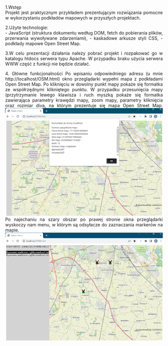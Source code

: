 <p align="justify">
1.Wstęp</BR>
Projekt jest praktycznym przykładem prezentującym rozwiązania pomocne w wykorzystaniu podkładów mapowych w przyszłych projektach.
</p>
<p align="justify">
2.Użyte technologie:</BR>
- JavaScript (struktura dokumentu według DOM, fetch do pobierania plików, przerwania wywoływane zdarzeniami),
- kaskadowe arkusze styli CSS,
- podkłady mapowe Open Street Map.
<p align="justify">
3.W celu prezentacji działania należy pobrać projekt i rozpakować go w katalogu htdocs serwera typu Apache.
W przypadku braku użycia serwera WWW część z funkcji nie będzie działać.
</p>
<p align="justify">
4. Główne funkcjonalności
Po wpisaniu odpowiedniego adresu (u mnie http://localhost/OSM.html) okno przeglądarki wypełni mapa z podkładami Open Street Map. Po kliknięciu w dowolny punkt mapy pokaże się formatka ze współrzędnymi klikniętego punktu. W przypadku przesunięcia mapy (przytrzymanie lewego klawisza i ruch myszką pokaże się formatka zawierająca parametry krawędzi mapy, zoom mapy, parametry kliknięcia oraz rozmiar diva, na którym prezentuje się mapa Open Street Map.
<img src='https://github.com/stivi1501/Open-Street-Map-API/blob/main/OSM_EDGE.PNG'>
Po najechaniu na szary obszar po prawej stronie okna przeglądarki wyskoczy nam menu, w którym są odsyłacze do zaznaczania markerów na mapie.
<img src='https://github.com/stivi1501/Open-Street-Map-API/blob/main/OSM_DRAW_MARKERS.PNG'>
</p>


